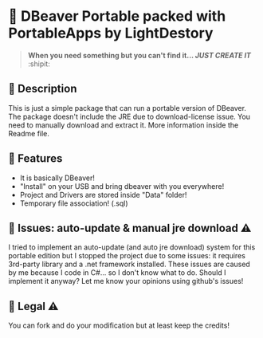 # :large_blue_diamond: DBeaver Portable packed with PortableApps by LightDestory  
> **When you need something but you can't find it... _JUST CREATE IT_** :shipit:

## :large_orange_diamond: Description  
This is just a simple package that can run a portable version of DBeaver.
The package doesn't include the JRE due to download-license issue. You need to manually download and extract it. More information inside the Readme file.

## :large_orange_diamond: Features  
- It is basically DBeaver!
- "Install" on your USB and bring dbeaver with you everywhere!
- Project and Drivers are stored inside "Data" folder!
- Temporary file association! (.sql)

## :large_orange_diamond: Issues: auto-update & manual jre download :warning:  
I tried to implement an auto-update (and auto jre download) system for this portable edition but I stopped the project due to some issues: it requires 3rd-party library and a .net framework installed. 
These issues are caused by me because I code in C#... so I don't know what to do.
Should I implement it anyway? Let me know your opinions using github's issues! 

## :large_orange_diamond: Legal :warning:  
You can fork and do your modification but at least keep the credits!